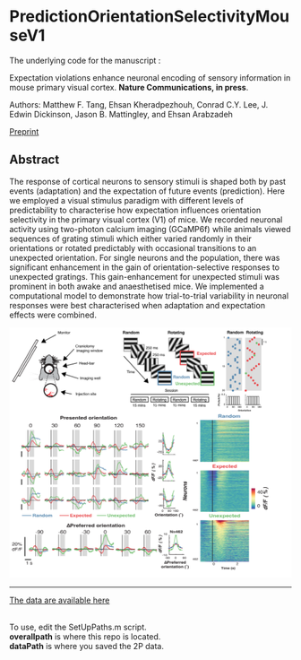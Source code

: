 # PredictionOrientationSelectivityMouseV1

The underlying code for the manuscript : 

Expectation violations enhance neuronal encoding of sensory information in mouse primary visual cortex. **Nature Communications, in press**. 

Authors: Matthew F. Tang, Ehsan Kheradpezhouh, Conrad C.Y. Lee, J. Edwin Dickinson, Jason B. Mattingley, and Ehsan Arabzadeh

[Preprint](https://www.biorxiv.org/content/10.1101/2021.10.26.466004v2)

## Abstract
The response of cortical neurons to sensory stimuli is shaped both by past events (adaptation) and the expectation of future events (prediction). Here we employed a visual stimulus paradigm with different levels of predictability to characterise how expectation influences orientation selectivity in the primary visual cortex (V1) of mice. We recorded neuronal activity using two-photon calcium imaging (GCaMP6f) while animals viewed sequences of grating stimuli which either varied randomly in their orientations or rotated predictably with occasional transitions to an unexpected orientation. For single neurons and the population, there was significant enhancement in the gain of orientation-selective responses to unexpected gratings. This gain-enhancement for unexpected stimuli was prominent in both awake and anaesthetised mice. We implemented a computational model to demonstrate how trial-to-trial variability in neuronal responses were best characterised when adaptation and expectation effects were combined. 

![Alt text](/githubFigure.png)

___
[The data are available here](https://osf.io/t2vb3) <br><br>

To use, edit the SetUpPaths.m script. <br>
**overallpath** is where this repo is located. <br>
**dataPath** is where you saved the 2P data. 
